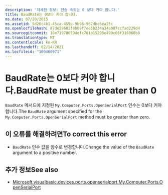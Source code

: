 ```yaml
---
description: '자세한 정보: 전송 속도는 0 보다 커야 합니다.'
title: BaudRate는 0보다 커야 합니다.
ms.date: 07/20/2015
ms.assetid: 5d26c4b1-45ca-459b-9b96-907dbc6ea25c
ms.openlocfilehash: 87de29602f8b09f7ee5b234a34a087ccfad229d4
ms.sourcegitcommit: 10e719780594efc781b15295e499c66f316068b8
ms.translationtype: MT
ms.contentlocale: ko-KR
ms.lasthandoff: 02/14/2021
ms.locfileid: "100460971"
---
```

# <a name="baudrate-must-be-greater-than-0"></a><span data-ttu-id="23c83-103">BaudRate는 0보다 커야 합니다.</span><span class="sxs-lookup"><span data-stu-id="23c83-103">BaudRate must be greater than 0</span></span>

<span data-ttu-id="23c83-104">`BaudRate` 메서드에 지정된 `My.Computer.Ports.OpenSerialPort` 인수는 0보다 커야 합니다.</span><span class="sxs-lookup"><span data-stu-id="23c83-104">The `BaudRate` argument specified for the `My.Computer.Ports.OpenSerialPort` method must be greater than zero.</span></span>  
  
## <a name="to-correct-this-error"></a><span data-ttu-id="23c83-105">이 오류를 해결하려면</span><span class="sxs-lookup"><span data-stu-id="23c83-105">To correct this error</span></span>  
  
- <span data-ttu-id="23c83-106">`BaudRate` 인수 값을 양수로 변경합니다.</span><span class="sxs-lookup"><span data-stu-id="23c83-106">Change the value of the `BaudRate` argument to a positive number.</span></span>  
  
## <a name="see-also"></a><span data-ttu-id="23c83-107">추가 정보</span><span class="sxs-lookup"><span data-stu-id="23c83-107">See also</span></span>

- [<span data-ttu-id="23c83-108">Microsoft.visualbasic.devices.ports.openserialport.</span><span class="sxs-lookup"><span data-stu-id="23c83-108">My.Computer.Ports.OpenSerialPort</span></span>](xref:Microsoft.VisualBasic.Devices.Ports.OpenSerialPort%2A)
